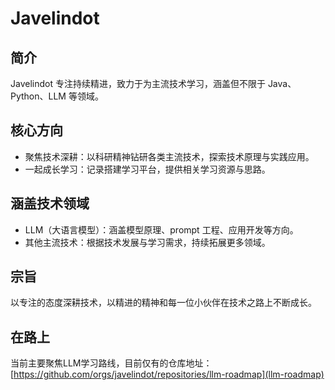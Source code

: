 # Javelindot

## 简介
Javelindot 专注持续精进，致力于为主流技术学习，涵盖但不限于 Java、Python、LLM 等领域。

## 核心方向
- 聚焦技术深耕：以科研精神钻研各类主流技术，探索技术原理与实践应用。
- 一起成长学习：记录搭建学习平台，提供相关学习资源与思路。

## 涵盖技术领域
-  LLM（大语言模型）：涵盖模型原理、prompt 工程、应用开发等方向。
- 其他主流技术：根据技术发展与学习需求，持续拓展更多领域。

## 宗旨
以专注的态度深耕技术，以精进的精神和每一位小伙伴在技术之路上不断成长。

## 在路上
当前主要聚焦LLM学习路线，目前仅有的仓库地址：[https://github.com/orgs/javelindot/repositories/llm-roadmap](llm-roadmap)
